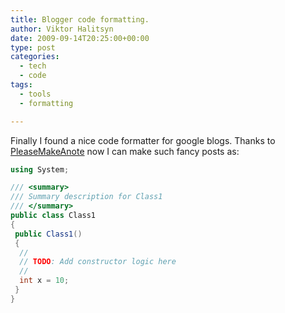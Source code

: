 ```yaml
---
title: Blogger code formatting.
author: Viktor Halitsyn
date: 2009-09-14T20:25:00+00:00
type: post
categories:
  - tech
  - code
tags:
  - tools
  - formatting

---
```

Finally I found a nice code formatter for google blogs. Thanks to [PleaseMakeAnote][1] now I can make such fancy posts as:

```cs
using System;

/// <summary>
/// Summary description for Class1
/// </summary>
public class Class1
{
 public Class1()
 {
  //
  // TODO: Add constructor logic here
  //
  int x = 10;
 }
}
```

 [1]: http://pleasemakeanote.blogspot.com/2008/06/posting-source-code-in-blogger.html